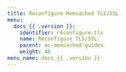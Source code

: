 ```yaml
---
title: Reconfigure Memcached TLS/SSL
menu:
  docs_{{ .version }}:
    identifier: reconfigure-tls
    name: Reconfigure TLS/SSL
    parent: mc-memcached-guides
    weight: 46
menu_name: docs_{{ .version }}
---
```

